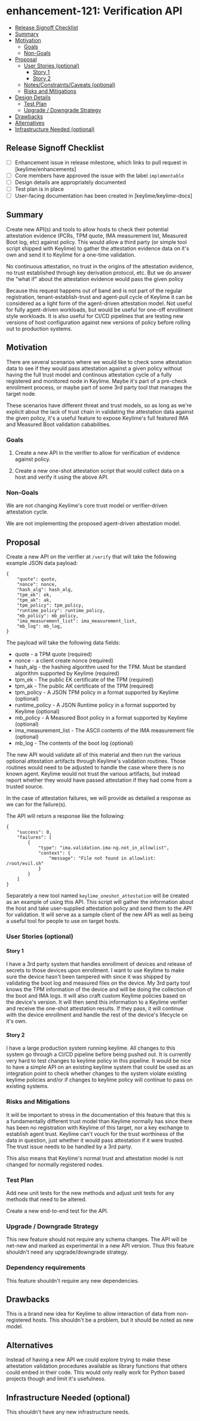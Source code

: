 <!--
**Note:** When your enhancement is complete, all of these comment blocks should be removed.

To get started with this template:

- [ ] **Create an issue in keylime/enhancements**
  When filing an enhancement tracking issue, please ensure to complete all
  fields in that template.  One of the fields asks for a link to the enhancement.  You
  can leave that blank until this enhancement is made a pull request, and then
  go back to the enhancement and add the link.
- [ ] **Make a copy of this template.**
 name it `NNNN-short-descriptive-title`, where `NNNN` is the issue number (with no
  leading-zero padding) assigned to your enhancement above.
- [ ] **Fill out this file as best you can.**
  At minimum, you should fill in the "Summary", and "Motivation" sections.
  These should be easy if you've preflighted the idea of the enhancement with the
  appropriate SIG(s).
- [ ] **Merge early and iterate.**
  Avoid getting hung up on specific details and instead aim to get the goals of
  the enhancement clarified and merged quickly.  The best way to do this is to just
  start with the high-level sections and fill out details incrementally in
  subsequent PRs.
-->
# enhancement-121: Verification API

<!--
A table of contents is helpful for quickly jumping to sections of a enhancement and for
highlighting any additional information provided beyond the standard enhancement
template.
-->

<!-- toc -->
- [Release Signoff Checklist](#release-signoff-checklist)
- [Summary](#summary)
- [Motivation](#motivation)
  - [Goals](#goals)
  - [Non-Goals](#non-goals)
- [Proposal](#proposal)
  - [User Stories (optional)](#user-stories-optional)
    - [Story 1](#story-1)
    - [Story 2](#story-2)
  - [Notes/Constraints/Caveats (optional)](#notesconstraintscaveats-optional)
  - [Risks and Mitigations](#risks-and-mitigations)
- [Design Details](#design-details)
  - [Test Plan](#test-plan)
  - [Upgrade / Downgrade Strategy](#upgrade--downgrade-strategy)
- [Drawbacks](#drawbacks)
- [Alternatives](#alternatives)
- [Infrastructure Needed (optional)](#infrastructure-needed-optional)
<!-- /toc -->

## Release Signoff Checklist

- [ ] Enhancement issue in release milestone, which links to pull request in [keylime/enhancements]
- [ ] Core members have approved the issue with the label `implementable`
- [ ] Design details are appropriately documented
- [ ] Test plan is in place
- [ ] User-facing documentation has been created in [keylime/keylime-docs]

## Summary

Create new API(s) and tools to allow hosts to check their potential
attestation evidence (PCRs, TPM quote, IMA measurement list, Measured
Boot log, etc) against policy.  This would allow a third party (or simple
tool script shipped with Keylime) to gather the attestation evidence
data on it's own and send it to Keylime for a one-time validation.

No continuous attestation, no trust in the origins of the attestation
evidence, no trust established through key derivation protocol, etc. But
we do answer the "what if" about the attestation evidence would pass
the given policy

Because this request happens out of band and is not part of the regular
registration, tenant-establish-trust and agent-pull cycle of Keylime
it can be considered as a light form of the agent-driven attestation
model. Not useful for fully agent-driven workloads, but would be useful
for one-off enrollment style workloads. It is also useful for CI/CD
pipelines that are testing new versions of host configuration against
new versions of policy before rolling out to production systems.

## Motivation

There are several scenarios where we would like to check some attestation
data to see if they would pass attestation against a given policy without
having the full trust model and continous attestation cycle of a fully
registered and monitored node in Keylime. Maybe it's part of a pre-check
enrollment process, or maybe part of some 3rd party tool that manages
the target node.

These scenarios have different threat and trust models, so as long as
we're explicit about the lack of trust chain in validating the attestation
data against the given policy, it's a useful feature to expose Keylime's
full featured IMA and Measured Boot validation cababilities.

### Goals

1. Create a new API in the verifier to allow for verification of evidence against policy.

2. Create a new one-shot attestation script that would collect data on
a host and verify it using the above API.

### Non-Goals

We are not changing Keylime's core trust model or verifier-driven
attestation cycle.

We are not implementing the proposed agent-driven attestation model.

## Proposal

Create a new API on the verifier at `/verify` that will take the
following example JSON data payload:

    {
        "quote": quote,
        "nonce": nonce,
        "hash_alg": hash_alg,
        "tpm_ek": ek,
        "tpm_ak": ak,
        "tpm_policy": tpm_policy,
        "runtime_policy": runtime_policy,
        "mb_policy": mb_policy,
        "ima_measurement_list": ima_measurement_list,
        "mb_log": mb_log,
    }

The payload will take the following data fields:

* quote - a TPM quote (required)
* nonce - a client create nonce (required)
* hash_alg - the hashing algorithm used for the TPM. Must be standard algorithm supported by Keylime (required)
* tpm_ek - The public EK certificate of the TPM (required)
* tpm_ak - The public AK certificate of the TPM (required)
* tpm_policy - A JSON TPM policy in a format supported by Keylime (optional)
* runtime_policy - A JSON Runtime policy in a format supported by Keylime (optional)
* mb_policy - A Measured Boot policy in a format supported by Keylime (optional)
* ima_measurement_list - The ASCII contents of the IMA measurement file (optional)
* mb_log - The contents of the boot log (optional)

The new API would validate all of this material and then run the
various optional attestation artifacts through Keylime's validation
routines. Those routines would need to be adjusted to handle the case
where there is no known agent. Keylime would not trust the various
artifacts, but instead report whether they would have passed attestation
if they had come from a trusted source.

In the case of attestation failures, we will provide as detailed a
response as we can for the failure(s).

The API will return a response like the following:

    {
        "success": 0,
        "failures": [
            {
                "type": "ima.validation.ima-ng.not_in_allowlist",
                "context": {
                    "message": "File not found in allowlist: /root/evil.sh"
                }
            }
        ]
    }

Separately a new tool named `keylime_oneshot_attestation` will be created
as an example of using this API. This script will gather the information
about the host and take user-supplied attestation policy and send them
to the API for validation. It will serve as a sample client of the new
API as well as being a useful tool for people to use on target hosts.


### User Stories (optional)

<!--
Detail the things that people will be able to do if this enhancement is implemented.
Include as much detail as possible so that people can understand the "how" of
the system.  The goal here is to make this feel real for users without getting
bogged down.
-->

#### Story 1

I have a 3rd party system that handles enrollment of devices and release
of secrets to those devices upon enrollment. I want to use Keylime to
make sure the device hasn't been tampered with since it was shipped
by validating the boot log and measured files on the device. My 3rd
party tool knows the TPM information of the device and will be doing
the collection of the boot and IMA logs. It will also craft custom
Keylime policies based on the device's version. It will then send this
information to a Keylime verifier and receive the one-shot attestation
results. If they pass, it will continue with the device enrollment and
handle the rest of the device's lifecycle on it's own.

#### Story 2

I have a large production system running keylime. All changes to
this system go through a CI/CD pipeline before being pushed out. It is
currently very hard to test changes to keylime policy in this pipeline. It
would be nice to have a simple API on an existing keylime system that
could be used as an integration point to check whether changes to the
system violate existing keylime policies and/or if changes to keylime
policy will continue to pass on existing systems.


### Risks and Mitigations

It will be important to stress in the documentation of this feature that
this is a fundamentally different trust model than Keylime normally has
since there has been no registration with Keylime of this target, nor a
key exchange to establish agent trust. Keylime can't vouch for the trust
worthiness of the data in question, just whether it would pass attestation
if it were trusted. The trust issue needs to be handled by a 3rd party.

This also means that Keylime's normal trust and attestation model is
not changed for normally registered nodes.

### Test Plan

Add new unit tests for the new methods and adjust unit tests for any
methods that need to be altered.

Create a new end-to-end test for the API.

### Upgrade / Downgrade Strategy

This new feature should not require any schema changes. The API will
be net-new and marked as experimental in a new API version. Thus this
feature shouldn't need any upgrade/downgrade strategy.

### Dependency requirements

This feature shouldn't require any new dependencies.

## Drawbacks

This is a brand new idea for Keylime to allow interaction of data from
non-registered hosts. This shouldn't be a problem, but it should be
noted as new model.

## Alternatives

Instead of having a new API we could explore trying to make these
attestation validation procedures available as library functions that
others could embed in their code. This would only really work for Python
based projects though and limit it's usefulness.

## Infrastructure Needed (optional)

This shouldn't have any new infrastructure needs.
